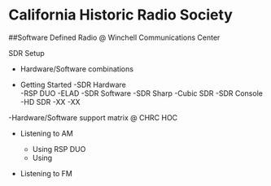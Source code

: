 
# California Historic Radio Society
##Software Defined Radio @ Winchell Communications Center 

SDR Setup

* Hardware/Software combinations 


* Getting Started 
  -SDR Hardware  
    -RSP DUO
    -ELAD
  -SDR Software
    -SDR Sharp
    -Cubic SDR
    -SDR Console
    -HD SDR 
    -XX
    -XX 
    
-Hardware/Software support matrix @ CHRC HOC 



* Listening to AM
  - Using RSP DUO
  - Using 

* Listening to FM



